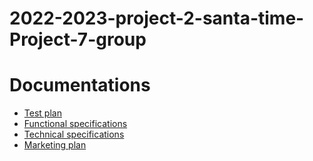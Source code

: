 # 2022-2023-project-2-santa-time-Project-7-group

# Documentations

- [Test plan](https://algosup.sharepoint.com/:t:/s/Schedule/ETlflKGpf6NMq3_Z9ulFhnEBp7JZQ9_AEoZweuoQIJthZA?e=LD397F)
- [Functional specifications](Documents/Functional_specs.md)
- [Technical specifications](Documents/Technical_specs.md)
- [Marketing plan](Documents/Marketing_Plan.md)
